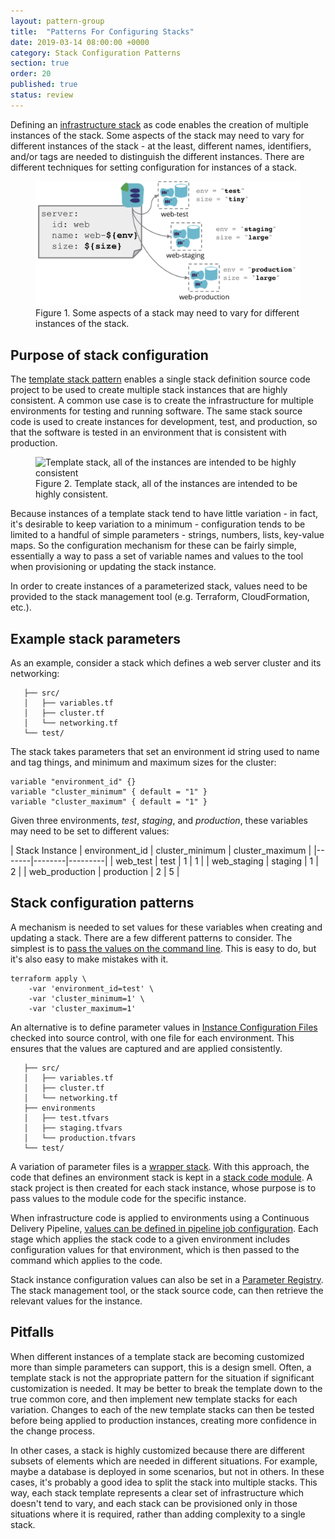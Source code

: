```yaml
---
layout: pattern-group
title:  "Patterns For Configuring Stacks"
date: 2019-03-14 08:00:00 +0000
category: Stack Configuration Patterns
section: true
order: 20
published: true
status: review
---
```


Defining an [infrastructure stack](/patterns/stack-concept/) as code enables the creation of multiple instances of the stack. Some aspects of the stack may need to vary for different instances of the stack - at the least, different names, identifiers, and/or tags are needed to distinguish the different instances. There are different techniques for setting configuration for instances of a stack.


<figure>
  <img src="images/stack-parameters.png" alt="Some aspects of a stack may need to vary for different instances of the stack"/>
  <figcaption>Figure 1. Some aspects of a stack may need to vary for different instances of the stack.</figcaption>
</figure>


## Purpose of stack configuration

The [template stack pattern](/patterns/stack-replication/template-stack.html) enables a single stack definition source code project to be used to create multiple stack instances that are highly consistent. A common use case is to create the infrastructure for multiple environments for testing and running software. The same stack source code is used to create instances for development, test, and production, so that the software is tested in an environment that is consistent with production.


<figure>
  <img src="/patterns/stack-replication/images/template-stack.png" alt="Template stack, all of the instances are intended to be highly consistent"/>
  <figcaption>Figure 2. Template stack, all of the instances are intended to be highly consistent.</figcaption>
</figure>


Because instances of a template stack tend to have little variation - in fact, it's desirable to keep variation to a minimum - configuration tends to be limited to a handful of simple parameters - strings, numbers, lists, key-value maps. So the configuration mechanism for these can be fairly simple, essentially a way to pass a set of variable names and values to the tool when provisioning or updating the stack instance.

In order to create instances of a parameterized stack, values need to be provided to the stack management tool (e.g. Terraform, CloudFormation, etc.).


## Example stack parameters

As an example, consider a stack which defines a web server cluster and its networking:


~~~ console
   ├── src/
   │   ├── variables.tf
   │   ├── cluster.tf
   │   └── networking.tf
   └── test/
~~~


The stack takes parameters that set an environment id string used to name and tag things, and minimum and maximum sizes for the cluster:


~~~ hcl
variable "environment_id" {}
variable "cluster_minimum" { default = "1" }
variable "cluster_maximum" { default = "1" }
~~~

Given three environments, *test*, *staging*, and *production*, these variables may need to be set to different values:


| Stack Instance | environment_id | cluster_minimum | cluster_maximum |
|-------|--------|---------|
| web_test | test | 1 | 1 |
| web_staging | staging | 1 | 2 |
| web_production | production | 2 | 5 |


## Stack configuration patterns

A mechanism is needed to set values for these variables when creating and updating a stack. There are a few different patterns to consider. The simplest is to [pass the values on the command line](command-line-parameters.html). This is easy to do, but it's also easy to make mistakes with it.

~~~ console
terraform apply \
    -var 'environment_id=test' \
    -var 'cluster_minimum=1' \
    -var 'cluster_maximum=1'
~~~


An alternative is to define parameter values in [Instance Configuration Files](stack-instance-configuration-file.html) checked into source control, with one file for each environment. This ensures that the values are captured and are applied consistently.

~~~ console
   ├── src/
   │   ├── variables.tf
   │   ├── cluster.tf
   │   └── networking.tf
   ├── environments
   │   ├── test.tfvars
   │   ├── staging.tfvars
   │   └── production.tfvars
   └── test/
~~~


A variation of parameter files is a [wrapper stack](wrapper-stack.html). With this approach, the code that defines an environment stack is kept in a [stack code module](/patterns/stack-concept/stack-code-module.html). A stack project is then created for each stack instance, whose purpose is to pass values to the module code for the specific instance.

When infrastructure code is applied to environments using a Continuous Delivery Pipeline, [values can be defined in pipeline job configuration](pipeline-defined-parameters.html). Each stage which applies the stack code to a given environment includes configuration values for that environment, which is then passed to the command which applies to the code.

Stack instance configuration values can also be set in a [Parameter Registry](stack-parameter-registry.html). The stack management tool, or the stack source code, can then retrieve the relevant values for the instance.


## Pitfalls

When different instances of a template stack are becoming customized more than simple parameters can support, this is a design smell. Often, a template stack is not the appropriate pattern for the situation if significant customization is needed. It may be better to break the template down to the true common core, and then implement new template stacks for each variation. Changes to each of the new template stacks can then be tested before being applied to production instances, creating more confidence in the change process.

In other cases, a stack is highly customized because there are different subsets of elements which are needed in different situations. For example, maybe a database is deployed in some scenarios, but not in others. In these cases, it's probably a good idea to split the stack into multiple stacks. This way, each stack template represents a clear set of infrastructure which doesn't tend to vary, and each stack can be provisioned only in those situations where it is required, rather than adding complexity to a single stack.

